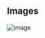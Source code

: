 ## Images

![image](https://github.com/user-attachments/assets/1e0d4a7c-6e27-4dd2-a630-b9ef5630ba21)
